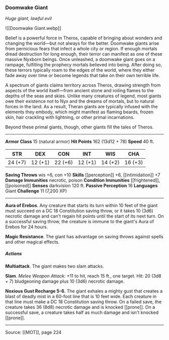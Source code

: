 ### Doomwake Giant
_Huge giant, lawful evil_

![[Doomwake Giant.webp]]

Belief is a powerful force in Theros, capable of bringing about wonders and changing the world—but not always for the better. Doomwake giants arise from pernicious fears that infect a whole city or region. If enough mortals dread destruction for long enough, their terror can manifest as one of these massive Nyxborn beings. Once unleashed, a doomwake giant goes on a rampage, fulfilling the prophecy mortals believed into being. After doing so, these terrors typically roam to the edges of the world, where they either fade away over time or become legends that take on their own terrible life.

A spectrum of giants claims territory across Theros, drawing strength from aspects of the world itself—from ancient stone and roiling flames to the depths of the seas and skies. Unlike many creatures of legend, most giants owe their existence not to Nyx and the dreams of mortals, but to natural forces in the land. As a result, Theran giants are typically infused with the elements they embody, which might manifest as flaming beards, frozen skin, hair crackling with lightning, or other primal incarnations.

Beyond these primal giants, though, other giants fill the tales of Theros.




---

**Armor Class** 15 (natural armor)
**Hit Points** 162 (13d12 + 78)
**Speed** 40 ft.

| STR     | DEX     | CON     | INT     | WIS     | CHA     |
|---------|---------|---------|---------|---------|---------|
| 24 (+7) | 12 (+1) | 22 (+6) | 12 (+1) | 14 (+2) | 16 (+3) |

**Saving Throws** wis +6, con +10
**Skills** [[perception]] +6, [[intimidation]] +7
**Damage Immunities** necrotic, poison
**Condition Immunities** [[frightened]], [[poisoned]]
**Senses** darkvision 120 ft.
**Passive Perception** 16
**Languages** Giant
**Challenge** 11 (7,200 XP)

---

**Aura of Erebos**. Any creature that starts its turn within 10 feet of the giant must succeed on a DC 18 Constitution saving throw, or it takes 10 (3d6) necrotic damage and can't regain hit points until the start of its next turn. On a successful saving throw, the creature is immune to the giant's Aura of Erebos for 24 hours.

**Magic Resistance**. The giant has advantage on saving throws against spells and other magical effects.

##### Actions
**Multiattack**. The giant makes two slam attacks.

**Slam**. _Melee Weapon Attack:_ +11 to hit, reach 15 ft., one target. Hit: 20 (3d8 + 7) bludgeoning damage plus 10 (3d6) necrotic damage.

**Noxious Gust Recharge 5-6**. The giant exhales a mighty gust that creates a blast of deadly mist in a 60-foot line that is 10 feet wide. Each creature in that line must make a DC 18 Constitution saving throw. On a failed save, the creature takes 36 (8d8) necrotic damage and is knocked [[prone]]. On a successful save, a creature takes half as much damage and isn't knocked [[prone]].


---

Source: [[MOT]], page 224